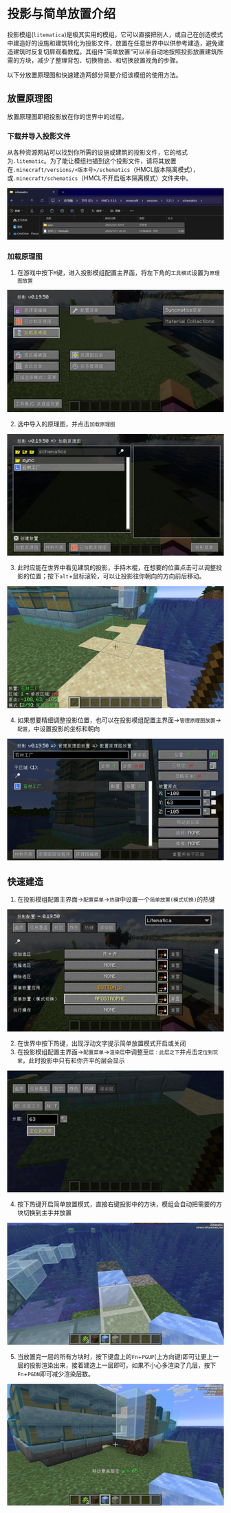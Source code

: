 # 投影与简单放置介绍

投影模组(`litematica`)是极其实用的模组，它可以直接把别人，或自己在创造模式中建造好的设施和建筑转化为投影文件，放置在任意世界中以供参考建造，避免建造建筑时反复切屏观看教程。其组件“简单放置”可以半自动地按照投影放置建筑所需的方块，减少了整理背包、切换物品、和切换放置视角的步骤。

以下分放置原理图和快速建造两部分简要介绍该模组的使用方法。

## 放置原理图

放置原理图即把投影放在你的世界中的过程。

### 下载并导入投影文件

从各种资源网站可以找到你所需的设施或建筑的投影文件，它的格式为`.litematic`。为了能让模组扫描到这个投影文件，请将其放置在`.minecraft/versions/<版本号>/schematics`（HMCL版本隔离模式），或`.minecraft/schematics`（HMCL不开启版本隔离模式）文件夹中。

<img src = "/pics/touying0.png">

### 加载原理图

1. 在游戏中按下`M`键，进入投影模组配置主界面，将左下角的`工具模式`设置为`原理图放置`

<img src = "/pics/touying1.png">

2. 选中导入的原理图，并点击`加载原理图`

<img src = "/pics/touying2.png">

3. 此时应能在世界中看见建筑的投影，手持木棍，在想要的位置点击可以调整投影的位置；按下`alt`+鼠标滚轮，可以让投影往你朝向的方向前后移动。

<img src = "/pics/touying3.png">

4. 如果想要精细调整投影位置，也可以在投影模组配置主界面->`管理原理图放置`->`配置`，中设置投影的坐标和朝向

<img src = "/pics/touying4.png">

## 快速建造

1. 在投影模组配置主界面->`配置菜单`->`热键`中设置一个`简单放置(模式切换)`的热键

<img src = "/pics/touying5.png">

2. 在世界中按下热键，出现浮动文字提示简单放置模式开启或关闭
3. 在投影模组配置主界面->`配置菜单`->`渲染层`中调整至`层：此层之下`并点击`定位到玩家`，此时投影中只有和你齐平的层会显示

<img src = "/pics/touying6.png">

4. 按下热键开启简单放置模式，直接右键投影中的方块，模组会自动把需要的方块切换到主手并放置

<img src = "/pics/touying7.png">

5. 当放置完一层的所有方块时，按下键盘上的`Fn`+`PGUP`(上方向键)即可让更上一层的投影渲染出来，接着建造上一层即可。如果不小心多渲染了几层，按下`Fn`+`PGDN`即可减少渲染层数。

<img src = "/pics/touying8.png">
